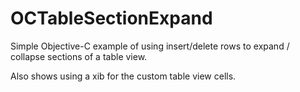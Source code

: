 # OCTableSectionExpand

Simple Objective-C example of using insert/delete rows to expand / collapse sections of a table view.

Also shows using a xib for the custom table view cells.
